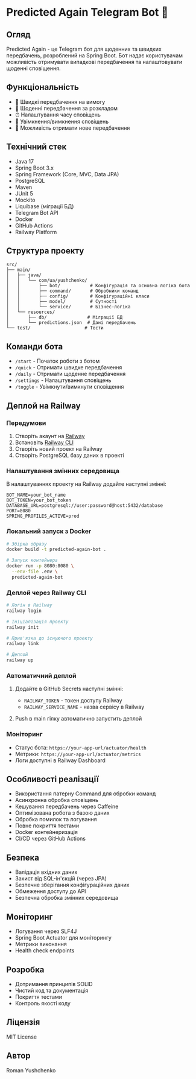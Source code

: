 # Predicted Again Telegram Bot 🔮

## Огляд
Predicted Again - це Telegram бот для щоденних та швидких передбачень, розроблений на Spring Boot. Бот надає користувачам можливість отримувати випадкові передбачення та налаштовувати щоденні сповіщення.

## Функціональність
- 🎯 Швидкі передбачення на вимогу
- 📅 Щоденні передбачення за розкладом
- ⏰ Налаштування часу сповіщень
- 🔔 Увімкнення/вимкнення сповіщень
- 🔄 Можливість отримати нове передбачення

## Технічний стек
- Java 17
- Spring Boot 3.x
- Spring Framework (Core, MVC, Data JPA)
- PostgreSQL
- Maven
- JUnit 5
- Mockito
- Liquibase (міграції БД)
- Telegram Bot API
- Docker
- GitHub Actions
- Railway Platform

## Структура проекту
```
src/
├── main/
│   ├── java/
│   │   └── com/ua/yushchenko/
│   │       ├── bot/           # Конфігурація та основна логіка бота
│   │       ├── command/       # Обробники команд
│   │       ├── config/        # Конфігураційні класи
│   │       ├── model/         # Сутності
│   │       └── service/       # Бізнес-логіка
│   └── resources/
│       ├── db/               # Міграції БД
│       └── predictions.json  # Дані передбачень
└── test/                    # Тести
```

## Команди бота
- `/start` - Початок роботи з ботом
- `/quick` - Отримати швидке передбачення
- `/daily` - Отримати щоденне передбачення
- `/settings` - Налаштування сповіщень
- `/toggle` - Увімкнути/вимкнути сповіщення

## Деплой на Railway

### Передумови
1. Створіть акаунт на [Railway](https://railway.app/)
2. Встановіть [Railway CLI](https://docs.railway.app/develop/cli)
3. Створіть новий проект на Railway
4. Створіть PostgreSQL базу даних в проекті

### Налаштування змінних середовища
В налаштуваннях проекту на Railway додайте наступні змінні:
```
BOT_NAME=your_bot_name
BOT_TOKEN=your_bot_token
DATABASE_URL=postgresql://user:password@host:5432/database
PORT=8080
SPRING_PROFILES_ACTIVE=prod
```

### Локальний запуск з Docker
```bash
# Збірка образу
docker build -t predicted-again-bot .

# Запуск контейнера
docker run -p 8080:8080 \
  --env-file .env \
  predicted-again-bot
```

### Деплой через Railway CLI
```bash
# Логін в Railway
railway login

# Ініціалізація проекту
railway init

# Прив'язка до існуючого проекту
railway link

# Деплой
railway up
```

### Автоматичний деплой
1. Додайте в GitHub Secrets наступні змінні:
   - `RAILWAY_TOKEN` - токен доступу Railway
   - `RAILWAY_SERVICE_NAME` - назва сервісу в Railway

2. Push в main гілку автоматично запустить деплой

### Моніторинг
- Статус бота: `https://your-app-url/actuator/health`
- Метрики: `https://your-app-url/actuator/metrics`
- Логи доступні в Railway Dashboard

## Особливості реалізації
- Використання патерну Command для обробки команд
- Асинхронна обробка сповіщень
- Кешування передбачень через Caffeine
- Оптимізована робота з базою даних
- Обробка помилок та логування
- Повне покриття тестами
- Docker контейнеризація
- CI/CD через GitHub Actions

## Безпека
- Валідація вхідних даних
- Захист від SQL-ін'єкцій (через JPA)
- Безпечне зберігання конфігураційних даних
- Обмеження доступу до API
- Безпечна обробка змінних середовища

## Моніторинг
- Логування через SLF4J
- Spring Boot Actuator для моніторингу
- Метрики виконання
- Health check endpoints

## Розробка
- Дотримання принципів SOLID
- Чистий код та документація
- Покриття тестами
- Контроль якості коду

## Ліцензія
MIT License

## Автор
Roman Yushchenko 